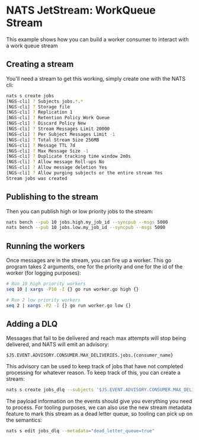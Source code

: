 # NATS JetStream: WorkQueue Stream

This example shows how you can build a worker consumer to interact with a work queue stream

## Creating a stream

You'll need a stream to get this working, simply create one with the NATS cli:

```sh
nats s create jobs
[NGS-cli] ? Subjects jobs.*.*
[NGS-cli] ? Storage file
[NGS-cli] ? Replication 1
[NGS-cli] ? Retention Policy Work Queue
[NGS-cli] ? Discard Policy New
[NGS-cli] ? Stream Messages Limit 20000
[NGS-cli] ? Per Subject Messages Limit -1
[NGS-cli] ? Total Stream Size 256MB
[NGS-cli] ? Message TTL 7d
[NGS-cli] ? Max Message Size -1
[NGS-cli] ? Duplicate tracking time window 2m0s
[NGS-cli] ? Allow message Roll-ups No
[NGS-cli] ? Allow message deletion Yes
[NGS-cli] ? Allow purging subjects or the entire stream Yes
Stream jobs was created
```

## Publishing to the stream

Then you can publish high or low priority jobs to the stream:

```sh
nats bench --pub 10 jobs.high.my_job_id --syncpub --msgs 5000
nats bench --pub 10 jobs.low.my_job_id --syncpub --msgs 5000
```

## Running the workers

Once messages are in the stream, you can fire up a worker. This go program takes 2 arguments, one for the priority and one for the id of the worker (for logging purposes):

```sh
# Run 10 high priority workers
seq 10 | xargs -P10 -I {} go run worker.go high {}

# Run 2 low priority workers
seq 2 | xargs -P2 -I {} go run worker.go low {}
```

## Adding a DLQ

Messages that fail to be delivered and reach max attempts will stop being delivered, and NATS will emit an advisory:

`$JS.EVENT.ADVISORY.CONSUMER.MAX_DELIVERIES.jobs.{consumer_name}`

This advisory can be used to keep track of jobs that have not completed processing for whatever reason. To keep track of this, you can create a stream:

```sh
nats s create jobs_dlq --subjects '$JS.EVENT.ADVISORY.CONSUMER.MAX_DELIVERIES.jobs.*'
```

The payload information on the events should give you everything you need to process. For tooling purposes, we can also use the new stream metadata feature to mark this stream as a dead letter queue, so tooling can pick up on the semantics:

```sh
nats s edit jobs_dlq --metadata="dead_letter_queue=true"
```
